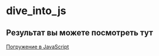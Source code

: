 # dive_into_js

## Результат вы можете посмотреть тут

[Погружение в JavaScript](https://makcim80.github.io/dive_into_js/)
